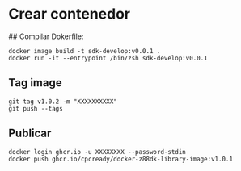 # Crear contenedor

## Compilar Dokerfile:
```
docker image build -t sdk-develop:v0.0.1 .
docker run -it --entrypoint /bin/zsh sdk-develop:v0.0.1
```
## Tag image
```
git tag v1.0.2 -m "XXXXXXXXXX"
git push --tags
```

## Publicar
```
docker login ghcr.io -u XXXXXXXX --password-stdin
docker push ghcr.io/cpcready/docker-z88dk-library-image:v1.0.1
```